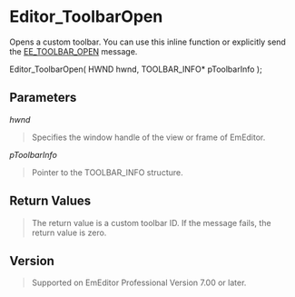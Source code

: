 # Editor\_ToolbarOpen

Opens a custom toolbar. You can use this inline function or explicitly send
the [EE\_TOOLBAR\_OPEN](../message/ee_toolbar_open)
message.

Editor\_ToolbarOpen( HWND hwnd, TOOLBAR\_INFO\* pToolbarInfo );

## Parameters

_hwnd_

> Specifies the window handle of the view or frame of EmEditor.

_pToolbarInfo_

> Pointer to the TOOLBAR\_INFO structure.

## Return Values

> The return value is a custom toolbar ID. If the message fails, the return value is zero.

## Version

> Supported on EmEditor Professional Version 7.00 or later.
